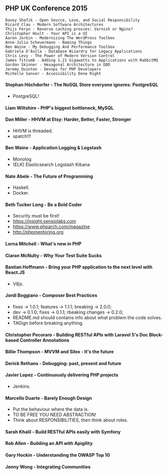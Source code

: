 PHP UK Conference 2015
-

````
Davey Shafik - Open Source, Love, and Social Responsibility
Ricard Clau - Modern Software Architectures
Thijs Feryn - Reverse caching proxies: Varnish or Nginx?
Christopher Hoult - Your API is a UI
Aaron Jorbin - Modernizing The WordPress Toolbox
Anne-Julia Scheuermann - Naming Things
Ben Waine - My Debugging And Performance Toolbox
Gabriela D’Ávila - Database Wizardry for Legacy Applications
Chris Levy - The Power of Modern Version Control
James Titcumb - Adding 1.21 Gigawatts to Applications with RabbitMQ
Gordon Skinner - Hexagonal Architecture in DDD
Jeremy Quinton - Devops for PHP Developers
Michelle Sanver - Accessibility Done Right
````

#### Stephan Höchdorfer - The NoSQL Store everyone ignores: PostgreSQL
* PostgreSQL!

#### Liam Wiltshire - PHP's biggest bottleneck, MySQL

#### Dan Miller - HHVM at Etsy: Harder, Better, Faster, Stronger
* HHVM is threaded.
* spatch!!!

#### Ben Waine - Application Logging & Logstash
* Monolog
* (ELK) Elasticsearch Logstash Kibana

#### Nate Abele - The Future of Programming
* Haskell.
* Docker.

#### Beth Tucker Long - Be a Bold Coder
* Security must be first!
* https://insight.sensiolabs.com
* https://www.phparch.com/magazine
* http://phpmentoring.org

#### Lorna Mitchell - What's new in PHP

#### Ciaran McNulty - Why Your Test Suite Sucks

#### Bastian Hoffmann - Bring your PHP application to the next level with React.JS
* V8js.

#### Jordi Boggiano - Composer Best Practices
* fixes -> 1.0.1; features -> 1.1.1; breaking -> 2.0.0;
* dev -> 0.1.0; fixes -> 0.1.1; rbeaking changes -> 0.2.0;
* README.md should contains info about what problem the code solves.
* TAGign before breaking anything.

#### Christopher Pecoraro - Building RESTful APIs with Laravel 5's Doc Block-based Controller Annotations

#### Billie Thompson - MVVM and Silex - It's the future

#### Derick Rethans - Debugging: past, present and future

#### Javier Lopez - Continuously delivering PHP projects
* Jenkins.

#### Marcello Duarte - Barely Enough Design
* Put the behaviour where the data is.
* TO BE FREE YOU NEED ABSTRACTION!
* Think about RESPONSIBILITIES, then think about roles.

#### Sarah Khalil - Build RESTful APIs easily with Symfony

#### Rob Allen - Building an API with Apigility

#### Gary Hockin - Understanding the OWASP Top 10

#### Jenny Wong - Integrating Communities
